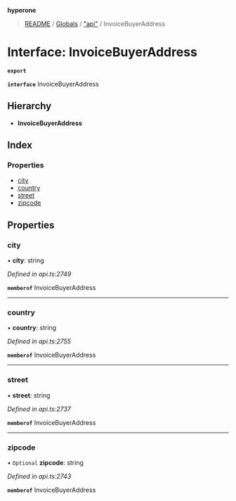 **hyperone**

> [README](../README.md) / [Globals](../globals.md) / ["api"](../modules/_api_.md) / InvoiceBuyerAddress

# Interface: InvoiceBuyerAddress

**`export`** 

**`interface`** InvoiceBuyerAddress

## Hierarchy

* **InvoiceBuyerAddress**

## Index

### Properties

* [city](_api_.invoicebuyeraddress.md#city)
* [country](_api_.invoicebuyeraddress.md#country)
* [street](_api_.invoicebuyeraddress.md#street)
* [zipcode](_api_.invoicebuyeraddress.md#zipcode)

## Properties

### city

•  **city**: string

*Defined in api.ts:2749*

**`memberof`** InvoiceBuyerAddress

___

### country

•  **country**: string

*Defined in api.ts:2755*

**`memberof`** InvoiceBuyerAddress

___

### street

•  **street**: string

*Defined in api.ts:2737*

**`memberof`** InvoiceBuyerAddress

___

### zipcode

• `Optional` **zipcode**: string

*Defined in api.ts:2743*

**`memberof`** InvoiceBuyerAddress
